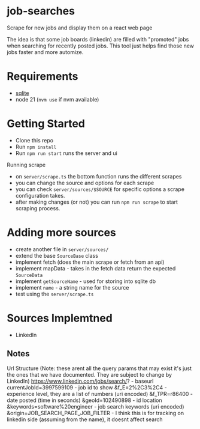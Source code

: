 # job-searches
Scrape for new jobs and display them on a react web page

The idea is that some job boards (linkedin) are filled with "promoted" jobs when searching for recently posted jobs. This tool just helps find those new jobs faster and more automize.

# Requirements
- [sqlite ](https://www.sqlite.org)
- node 21 (`nvm use` if nvm available)


# Getting Started
- Clone this repo
- Run `npm install`
- Run `npm run start` runs the server and ui


Running scrape
- on `server/scrape.ts` the bottom function runs the different scrapes
- you can change the source and options for each scrape
- you can check `server/sources/$SOURCE` for specific options a scrape configuration takes. 
- after making changes (or not) you can run `npm run scrape` to start scraping process. 

# Adding more sources
- create another file in `server/sources/`
- extend the base `SourceBase` class
- implement fetch (does the main scrape or fetch from an api)
- implement mapData - takes in the fetch data return the expected `SourceData`
- implement `getSourceName` - used for storing into sqlite db
- implement `name` - a string name for the source
- test using the `server/scrape.ts` 

# Sources Implemtned
- LinkedIn


## Notes
Url Structure
(Note: these arent all the query params that may exist it's just the ones that we have documented. They are subject to change by LinkedIn)
https://www.linkedin.com/jobs/search/? - baseurl 
currentJobId=3997599109 - job id to show
&f_E=2%2C3%2C4 - experience level, they are a list of numbers (uri encoded)
&f_TPR=r86400 - date posted (time in seconds)
&geoId=102490898 - id location 
&keywords=software%20engineer - job search keywords (uri encoded)
&origin=JOB_SEARCH_PAGE_JOB_FILTER - I think this is for tracking on linkedin side (assuming from the name), it doesnt affect search
